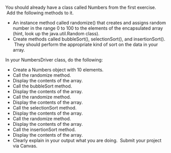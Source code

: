 You should already have a class called Numbers from the first exercise.  Add the following methods to it.

- An instance method called randomize() that creates and assigns random number in the range 0 to 100 to the elements of the encapsulated array (hint, look up the java.util.Random class).
- Create methods called bubbleSort(), selectionSort(), and insertionSort().  They should perform the appropriate kind of sort on the data in your array.

  
In your NumbersDriver class, do the following:

- Create a Numbers object with 10 elements.
- Call the randomize method.
- Display the contents of the array.
- Call the bubbleSort method.
- Display the contents of the array.
- Call the randomize method.
- Display the contents of the array.
- Call the selectionSort method.
- Display the contents of the array.
- Call the randomize method.
- Display the contents of the array.
- Call the insertionSort method.
- Display the contents of the array.
- Clearly explain in your output what you are doing.  Submit your project via Canvas.